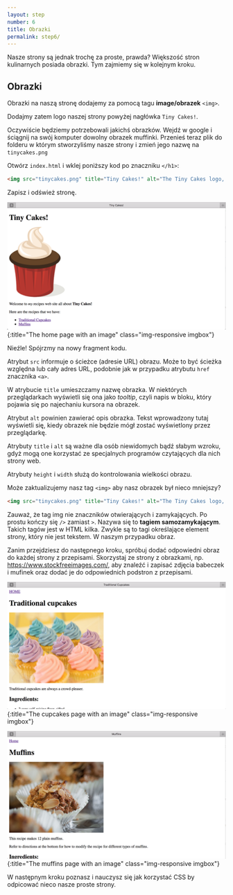 ```yaml
---
layout: step
number: 6
title: Obrazki
permalink: step6/
---
```

Nasze strony są jednak trochę za proste, prawda? Większość stron kulinarnych posiada obrazki. Tym zajmiemy się w kolejnym kroku.

## Obrazki

Obrazki na naszą stronę dodajemy za pomocą tagu **image/obrazek** `<img>`.

Dodajmy zatem logo naszej strony powyżej nagłówka `Tiny Cakes!`.

Oczywiście będziemy potrzebowali jakichś obrazków. Wejdź w google i ściągnij na swój komputer dowolny obrazek muffinki. Przenieś teraz plik do folderu w którym stworzyliśmy nasze strony i zmień jego nazwę na `tinycakes.png`

Otwórz `index.html` i wklej poniższy kod po znaczniku  `</h1>`:

```html
<img src="tinycakes.png" title="Tiny Cakes!" alt="The Tiny Cakes logo, a stylized cartoon cupcake."/>
```

Zapisz i odśwież stronę.

![The home page with an image](../assets/browser-homepage-image.png){:title="The home page with an image" class="img-responsive imgbox"}

Nieźle! Spójrzmy na nowy fragment kodu.

Atrybut `src` informuje o ścieżce (adresie URL) obrazu. 
Może to być ścieżka względna lub cały adres URL, podobnie jak w przypadku atrybutu `href` znacznika `<a>`.

W atrybucie `title` umieszczamy nazwę obrazka. W niektórych przeglądarkach wyświetli się ona jako _tooltip_, czyli napis w bloku, który pojawia się po najechaniu kursora na obrazek.

Atrybut `alt` powinien zawierać opis obrazka. Tekst wprowadzony tutaj wyświetli się, kiedy obrazek nie będzie mógł zostać wyświetlony przez przeglądarkę.

Atrybuty `title` i `alt` są ważne dla osób niewidomych bądź słabym wzroku, gdyż mogą one korzystać ze specjalnych programów czytających dla nich strony web.

Atrybuty `height` i `width` służą do kontrolowania wielkości obrazu.

Może zaktualizujemy nasz tag `<img>` aby nasz obrazek był nieco mniejszy?

```html
<img src="tinycakes.png" title="Tiny Cakes!" alt="The Tiny Cakes logo, a stylized cartoon cupcake." height="47" width="37" />
```
Zauważ, że tag img nie znaczników otwierających i zamykających. Po prostu kończy się `/>` zamiast `>`.  Nazywa się to **tagiem samozamykającym**. Takich tagów jest w HTML kilka. Zwykle są to tagi określające element strony, który nie jest tekstem. W naszym przypadku obraz.
<!-- przecież html5 nie wymaga zamykania przez /> -->

Zanim przejdziesz do następnego kroku, spróbuj dodać odpowiedni obraz do każdej strony z przepisami. Skorzystaj ze strony z obrazkami, np. https://www.stockfreeimages.com/, aby znaleźć i zapisać zdjęcia babeczek i mufinek oraz dodać je do odpowiednich podstron z przepisami.

![The cupcakes page with an image](../assets/browser-cupcakes-image.png){:title="The cupcakes page with an image" class="img-responsive imgbox"}

![The muffins page with an image](../assets/browser-muffins-image.png){:title="The muffins page with an image" class="img-responsive imgbox"}

W następnym kroku poznasz i nauczysz się jak korzystać CSS by odpicować nieco nasze proste strony.
